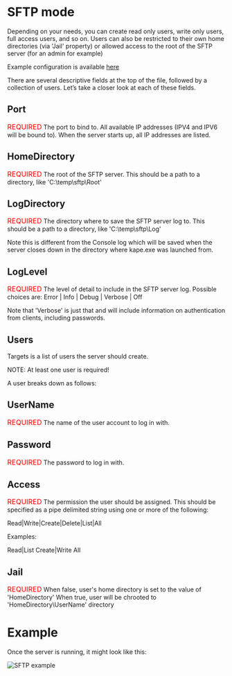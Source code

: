 # SFTP mode

Depending on your needs, you can create read only users, write only users, full access users, and so on. Users can also be restricted to their own home directories (via 'Jail' property) or allowed access to the root of the SFTP server (for an admin for example)

Example configuration is available [here](Configs\config.skape)

There are several descriptive fields at the top of the file, followed by a collection of users. Let’s take a closer look at each of these fields.

## Port
<font size="3" color="red">REQUIRED</font>
The port to bind to. All available IP addresses (IPV4 and IPV6 will be bound to). When the server starts up, all IP addresses are listed.

## HomeDirectory
<font size="3" color="red">REQUIRED</font>
The root of the SFTP server. This should be a path to a directory, like 'C:\temp\sftp\Root'

## LogDirectory
<font size="3" color="red">REQUIRED</font>
The directory where to save the SFTP server log to. This should be a path to a directory, like 'C:\temp\sftp\Log'

Note this is different from the Console log which will be saved when the server closes down in the directory where kape.exe was launched from.

## LogLevel
<font size="3" color="red">REQUIRED</font>
The level of detail to include in the SFTP server log. Possible choices are: Error | Info | Debug | Verbose | Off

Note that 'Verbose' is just that and will include information on authentication from clients, including passwords.

## Users
Targets is a list of users the server should create. 

NOTE: At least one user is required!

A user breaks down as follows:

## UserName
<font size="3" color="red">REQUIRED</font>
The name of the user account to log in with.

## Password
<font size="3" color="red">REQUIRED</font>
The password to log in with.

## Access
<font size="3" color="red">REQUIRED</font>
The permission the user should be assigned. This should be specified as a pipe delimited string using one or more of the following: 

Read|Write|Create|Delete|List|All

Examples:

Read|List
Create|Write
All

## Jail
<font size="3" color="red">REQUIRED</font>
When false, user's home directory is set to the value of 'HomeDirectory'
When true, user will be chrooted to 'HomeDirectory\UserName' directory


# Example

 Once the server is running, it might look like this:

![SFTP example](https://raw.githubusercontent.com/EricZimmerman/KapeDocs/master/Pictures/SftpServer.jpg)
